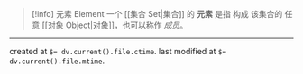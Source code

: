 
> [!info]  元素 Element
> 一个 [[集合 Set|集合]] 的 **元素** 是指 构成 该集合的 任意 [[对象 Object|对象]]，也可以称作 *成员*。

---

created at `$= dv.current().file.ctime`.
last modified at `$= dv.current().file.mtime`.